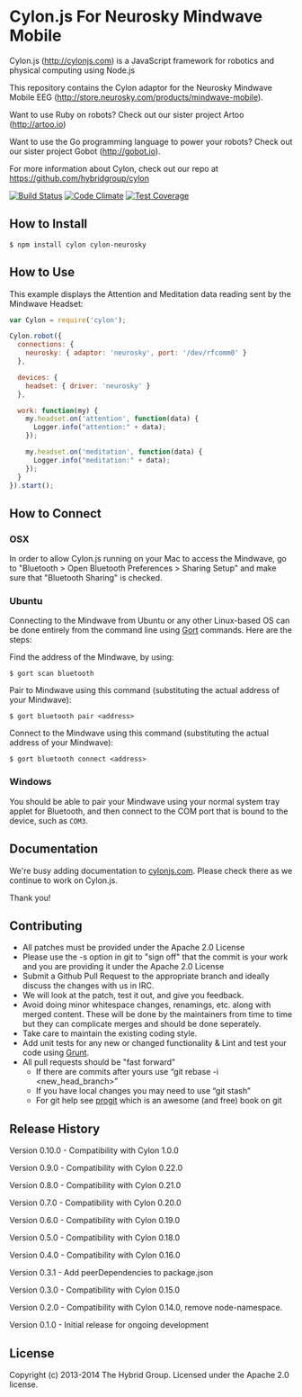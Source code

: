 # Cylon.js For Neurosky Mindwave Mobile

Cylon.js (http://cylonjs.com) is a JavaScript framework for robotics and
physical computing using Node.js

This repository contains the Cylon adaptor for the Neurosky Mindwave Mobile EEG (http://store.neurosky.com/products/mindwave-mobile).

Want to use Ruby on robots? Check out our sister project Artoo (http://artoo.io)

Want to use the Go programming language to power your robots? Check out our
sister project Gobot (http://gobot.io).

For more information about Cylon, check out our repo at
https://github.com/hybridgroup/cylon

[![Build Status](https://secure.travis-ci.org/hybridgroup/cylon-neurosky.png?branch=master)](http://travis-ci.org/hybridgroup/cylon-neurosky) [![Code Climate](https://codeclimate.com/github/hybridgroup/cylon-neurosky/badges/gpa.svg)](https://codeclimate.com/github/hybridgroup/cylon-neurosky) [![Test Coverage](https://codeclimate.com/github/hybridgroup/cylon-neurosky/badges/coverage.svg)](https://codeclimate.com/github/hybridgroup/cylon-neurosky)

## How to Install

    $ npm install cylon cylon-neurosky

## How to Use

This example displays the Attention and Meditation data reading sent by the Mindwave Headset:

```javascript
var Cylon = require('cylon');

Cylon.robot({
  connections: {
    neurosky: { adaptor: 'neurosky', port: '/dev/rfcomm0' }
  },

  devices: {
    headset: { driver: 'neurosky' }
  },

  work: function(my) {
    my.headset.on('attention', function(data) {
      Logger.info("attention:" + data);
    });

    my.headset.on('meditation', function(data) {
      Logger.info("meditation:" + data);
    });
  }
}).start();
```

## How to Connect

### OSX

In order to allow Cylon.js running on your Mac to access the Mindwave, go to "Bluetooth > Open Bluetooth Preferences > Sharing Setup" and make sure that "Bluetooth Sharing" is checked.

### Ubuntu

Connecting to the Mindwave from Ubuntu or any other Linux-based OS can be done entirely from the command line using [Gort](http://gort.io) commands.
Here are the steps:

Find the address of the Mindwave, by using:

    $ gort scan bluetooth

Pair to Mindwave using this command (substituting the actual address of your Mindwave):

    $ gort bluetooth pair <address>

Connect to the Mindwave using this command (substituting the actual address of your Mindwave):

    $ gort bluetooth connect <address>

### Windows

You should be able to pair your Mindwave using your normal system tray applet for Bluetooth, and then connect to the COM port that is bound to the device, such as `COM3`.

## Documentation

We're busy adding documentation to [cylonjs.com](http://cylonjs.com). Please check there as we continue to work on Cylon.js.

Thank you!

## Contributing

* All patches must be provided under the Apache 2.0 License
* Please use the -s option in git to "sign off" that the commit is your work and you are providing it under the Apache 2.0 License
* Submit a Github Pull Request to the appropriate branch and ideally discuss the changes with us in IRC.
* We will look at the patch, test it out, and give you feedback.
* Avoid doing minor whitespace changes, renamings, etc. along with merged content. These will be done by the maintainers from time to time but they can complicate merges and should be done seperately.
* Take care to maintain the existing coding style.
* Add unit tests for any new or changed functionality & Lint and test your code using [Grunt](http://gruntjs.com/).
* All pull requests should be "fast forward"
  * If there are commits after yours use “git rebase -i <new_head_branch>”
  * If you have local changes you may need to use “git stash”
  * For git help see [progit](http://git-scm.com/book) which is an awesome (and free) book on git

## Release History

Version 0.10.0 - Compatibility with Cylon 1.0.0

Version 0.9.0 - Compatibility with Cylon 0.22.0

Version 0.8.0 - Compatibility with Cylon 0.21.0

Version 0.7.0 - Compatibility with Cylon 0.20.0

Version 0.6.0 - Compatibility with Cylon 0.19.0

Version 0.5.0 - Compatibility with Cylon 0.18.0

Version 0.4.0 - Compatibility with Cylon 0.16.0

Version 0.3.1 - Add peerDependencies to package.json

Version 0.3.0 - Compatibility with Cylon 0.15.0

Version 0.2.0 - Compatibility with Cylon 0.14.0, remove node-namespace.

Version 0.1.0 - Initial release for ongoing development

## License

Copyright (c) 2013-2014 The Hybrid Group. Licensed under the Apache 2.0 license.
